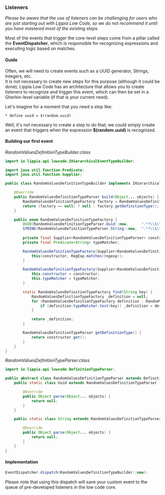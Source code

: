 ### Listeners
_Please be aware that the use of listeners can be challenging for users who are just starting out with Lippia Low Code, so we do not recommend it until you have mastered most of the existing steps._

Most of the events that trigger the core-level steps come from a pillar called the **EventDispatcher**, which is responsible for recognizing expressions and executing logic based on matches.

#### Guide
Often, we will need to create events such as a UUID generator, Strings, Integers, etc.  
It is not necessary to create new steps for this purpose (although it could be done); Lippia Low Code has an architecture that allows you to create listeners to recognize and trigger this event, which can then be set in a Gherkin-level variable (if that is your current need).

Let's imagine for a moment that you need a step like:

```gherkin
* define uuid = $(random.uuid)
```

Well, it's not necessary to create a step to do that; we could simply create an event that triggers when the expression **$(random.uuid)** is recognized.

#### Building our first event

*RandomValuesDefinitionTypeBuilder.class*
```java
import io.lippia.api.lowcode.IHierarchicalEventTypeBuilder;

import java.util.function.Predicate;
import java.util.function.Supplier;

public class RandomValuesDefinitionTypeBuilder implements IHierarchicalEventTypeBuilder<RandomValuesDefinitionTypeParser> {

    @Override
    public RandomValuesDefinitionTypeParser build(Object... objects) {
        RandomValuesDefinitionTypeFactory factory = RandomValuesDefinitionTypeFactory.find(objects[0].toString());
        return (factory == null) ? null : factory.getDefinitionType();
    }

    public enum RandomValuesDefinitionTypeFactory {
        UUID(RandomValuesDefinitionTypeParser.Uuid::new,      ".*?\\$\\(random.uuid\\).*?"),
        STRING(RandomValuesDefinitionTypeParser.String::new,  ".*?\\$\\(random.string\\).*?");
        
        private final Supplier<RandomValuesDefinitionTypeParser> constructor;
        private final Predicate<String> typeMatcher;

        RandomValuesDefinitionTypeFactory(Supplier<RandomValuesDefinitionTypeParser> constructor, String regexp) {
            this(constructor, RegExp.matches(regexp));
        }

        RandomValuesDefinitionTypeFactory(Supplier<RandomValuesDefinitionTypeParser> constructor, Predicate<String> typeMatcher) {
            this.constructor = constructor;
            this.typeMatcher = typeMatcher;
        }

        static RandomValuesDefinitionTypeFactory find(String key) {
            RandomValuesDefinitionTypeFactory _definition = null;
            for (RandomValuesDefinitionTypeFactory definition : RandomValuesDefinitionTypeFactory.values()) {
                if (definition.typeMatcher.test(key)) _definition = definition;
            }

            return _definition;
        }

        RandomValuesDefinitionTypeParser getDefinitionType() {
            return constructor.get();
        }
    }
}
```

*RandomValuesDefinitionTypeParser.class*
```java
import io.lippia.api.lowcode.DefinitionTypeParser;

public abstract class RandomValuesDefinitionTypeParser extends DefinitionTypeParser {
    public static class Uuid extends RandomValuesDefinitionTypeParser {

        @Override
        public Object parse(Object... objects) {
            return null;
        }
    }

    public static class String extends RandomValuesDefinitionTypeParser {

        @Override
        public Object parse(Object... objects) {
            return null;
        }
    }
}
```

#### Implementation

```java
EventDispatcher.dispatch(RandomValuesDefinitionTypeBuilder::new);
```

Please note that using this dispatch will save your custom event to the queue of pre-developed listeners in the low code core.
